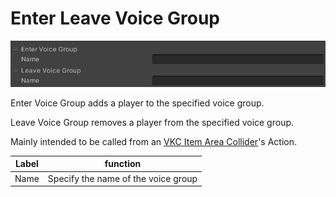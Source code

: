 # Enter Leave Voice Group

![EnterLeaveVoiceGroup](img/EnterLeaveVoiceGroup.jpg)

Enter Voice Group adds a player to the specified voice group.

Leave Voice Group removes a player from the specified voice group.

Mainly intended to be called from an [VKC Item Area Collider](../../VKCComponents/VKCItemAreaCollider.md)'s Action.

|  Label |  function  |
| ----   | ---- |
| Name | Specify the name of the voice group |
